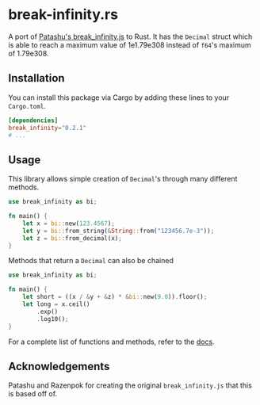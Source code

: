 # break-infinity.rs
A port of [Patashu's break_infinity.js](https://github.com/Patashu/break_infinity.js) to Rust.
It has the `Decimal` struct which is able to reach a maximum value of 1e1.79e308 instead of `f64`'s maximum of 1.79e308.

## Installation
You can install this package via Cargo by adding these lines to your `Cargo.toml`.
```toml
[dependencies]
break_infinity="0.2.1"
# ...
```

## Usage
This library allows simple creation of `Decimal`'s through many different methods.
```rust
use break_infinity as bi;

fn main() {
	let x = bi::new(123.4567);
	let y = bi::from_string(&String::from("123456.7e-3"));
	let z = bi::from_decimal(x);
}
```
Methods that return a `Decimal` can also be chained
```rust
use break_infinity as bi;

fn main() {
	let short = ((x / &y + &z) * &bi::new(9.0)).floor();
	let long = x.ceil()
		.exp()
		.log10();
}
```
For a complete list of functions and methods, refer to the [docs](https://docs.rs/break_infinity).

## Acknowledgements
Patashu and Razenpok for creating the original `break_infinity.js` that this is based off of.
